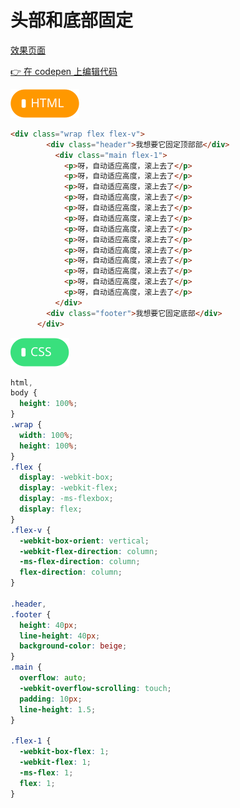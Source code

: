 # <b> 头部和底部固定</b>

[效果页面](../assets/source/01_21头部和底部固定.html ':include :type=iframe width=100% height=300px')

[:point_right: 在 codepen 上编辑代码](https://codepen.io/shuangcs/pen/GxbZzv)

![标签](../assets/html.svg)

```html
<div class="wrap flex flex-v">
        <div class="header">我想要它固定顶部部</div>
          <div class="main flex-1">
            <p>呀，自动适应高度，滚上去了</p>
            <p>呀，自动适应高度，滚上去了</p>
            <p>呀，自动适应高度，滚上去了</p>
            <p>呀，自动适应高度，滚上去了</p>
            <p>呀，自动适应高度，滚上去了</p>
            <p>呀，自动适应高度，滚上去了</p>
            <p>呀，自动适应高度，滚上去了</p>
            <p>呀，自动适应高度，滚上去了</p>
            <p>呀，自动适应高度，滚上去了</p>
            <p>呀，自动适应高度，滚上去了</p>
            <p>呀，自动适应高度，滚上去了</p>
            <p>呀，自动适应高度，滚上去了</p>
            <p>呀，自动适应高度，滚上去了</p>
          </div>
        <div class="footer">我想要它固定底部</div>
      </div>
```

![标签](../assets/css.svg)

```css
html,
body {
  height: 100%;
}
.wrap {
  width: 100%;
  height: 100%;
}
.flex {
  display: -webkit-box;
  display: -webkit-flex;
  display: -ms-flexbox;
  display: flex;
}
.flex-v {
  -webkit-box-orient: vertical;
  -webkit-flex-direction: column;
  -ms-flex-direction: column;
  flex-direction: column;
}

.header,
.footer {
  height: 40px;
  line-height: 40px;
  background-color: beige;
}
.main {
  overflow: auto;
  -webkit-overflow-scrolling: touch;
  padding: 10px;
  line-height: 1.5;
}

.flex-1 {
  -webkit-box-flex: 1;
  -webkit-flex: 1;
  -ms-flex: 1;
  flex: 1;
}
```
